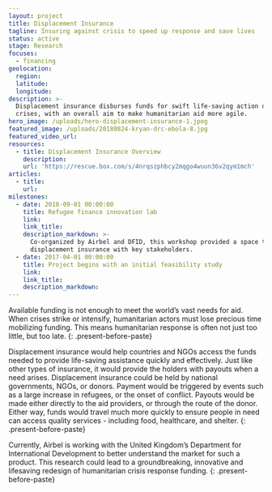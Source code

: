```yaml
---
layout: project
title: Displacement Insurance
tagline: Insuring against crisis to speed up response and save lives
status: active
stage: Research
focuses:
  - financing
geolocation:
  region:
  latitude:
  longitude:
description: >-
  Displacement insurance disburses funds for swift life-saving action during
  crises, with an overall aim to make humanitarian aid more agile.
hero_image: /uploads/hero-displacement-insurance-1.jpeg
featured_image: /uploads/20180824-kryan-drc-ebola-8.jpg
featured_video_url:
resources:
  - title: Displacement Insurance Overview
    description:
    url: 'https://rescue.box.com/s/4nrqszphbcy2mqgo4wuun36v2qym1mch'
articles:
  - title:
    url:
milestones:
  - date: 2018-09-01 00:00:00
    title: Refugee finance innovation lab
    link:
    link_title:
    description_markdown: >-
      Co-organized by Airbel and DFID, this workshop provided a space to discuss
      displacement insurance with key stakeholders.
  - date: 2017-04-01 00:00:00
    title: Project begins with an initial feasibility study
    link:
    link_title:
    description_markdown:
---
```


Available funding is not enough to meet the world’s vast needs for aid. When crises strike or intensify, humanitarian actors must lose precious time mobilizing funding. This means humanitarian response is often not just too little, but too late.
{: .present-before-paste}

Displacement insurance would help countries and NGOs access the funds needed to provide life-saving assistance quickly and effectively. Just like other types of insurance, it would provide the holders with payouts when a need arises. Displacement insurance could be held by national governments, NGOs, or donors. Payment would be triggered by events such as a large increase in refugees, or the onset of conflict. Payouts would be made either directly to the aid providers, or through the route of the donor. Either way, funds would travel much more quickly to ensure people in need can access quality services - including food, healthcare, and shelter.
{: .present-before-paste}

Currently, Airbel is working with the United Kingdom’s Department for International Development to better understand the market for such a product. This research could lead to a groundbreaking, innovative and lifesaving redesign of humanitarian crisis response funding.
{: .present-before-paste}